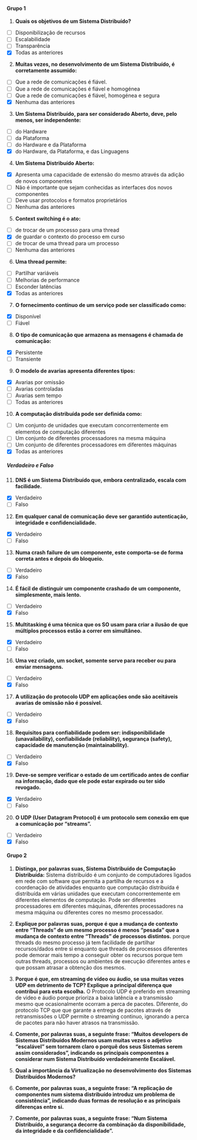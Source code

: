 #### Grupo 1

1. **Quais os objetivos de um Sistema Distribuído?**
- [ ] Disponibilização de recursos
- [ ] Escalabilidade
- [ ] Transparência 
- [x] Todas as anteriores
2. **Muitas vezes, no desenvolvimento de um Sistema Distribuído, é corretamente assumido:**
- [ ] Que a rede de comunicações é fiável.
- [ ] Que a rede de comunicações é fiável e homogénea
- [ ] Que a rede de comunicações é fiável, homogénea e segura
- [x] Nenhuma das anteriores
3. **Um Sistema Distribuído, para ser considerado Aberto, deve, pelo menos, ser independente:**
- [ ] do Hardware
- [ ] da Plataforma
- [ ] do Hardware e da Plataforma
- [x] do Hardware, da Plataforma, e das Linguagens
4. **Um Sistema Distribuído Aberto:**
- [x] Apresenta uma capacidade de extensão do mesmo através da adição de novos componentes
- [ ] Não é importante que sejam conhecidas as interfaces dos novos componentes
- [ ] Deve usar protocolos e formatos proprietários
- [ ] Nenhuma das anteriores
5. **Context switching é o ato:**
- [ ] de trocar de um processo para uma thread 
- [x] de guardar o contexto do processo em curso 
- [ ] de trocar de uma thread para um processo
- [ ] Nenhuma das anteriores
6. **Uma thread permite:**
- [ ] Partilhar variáveis
- [ ] Melhorias de performance 
- [ ] Esconder latências 
- [x] Todas as anteriores
7. **O fornecimento contínuo de um serviço pode ser classificado como:**
- [x] Disponível
- [ ] Fiável
8. **O tipo de comunicação que armazena as mensagens é chamada de comunicação:**
- [x] Persistente
- [ ] Transiente
9. **O modelo de avarias apresenta diferentes tipos:**
- [x] Avarias por omissão
- [ ] Avarias controladas
- [ ] Avarias sem tempo
- [ ] Todas as anteriores
10. **A computação distribuída pode ser definida como:**
- [ ] Um conjunto de unidades que executam concorrentemente em elementos de computação diferentes 
- [ ] Um conjunto de diferentes processadores na mesma máquina 
- [ ] Um conjunto de diferentes processadores em diferentes máquinas 
- [x] Todas as anteriores
##### Verdadeiro e Falso
11. **DNS é um Sistema Distribuído que, embora centralizado, escala com facilidade.**
- [x] Verdadeiro
- [ ] Falso
12. **Em qualquer canal de comunicação deve ser garantido autenticação, integridade e confidencialidade.**
- [x] Verdadeiro
- [ ] Falso
13. **Numa crash failure de um componente, este comporta-se de forma correta antes e depois do bloqueio.**
- [ ] Verdadeiro
- [x] Falso
14. **É fácil de distinguir um componente crashado de um componente, simplesmente, mais lento.**
- [ ] Verdadeiro
- [x] Falso
15. **Multitasking é uma técnica que os SO usam para criar a ilusão de que múltiplos processos estão a correr em simultâneo.**
- [x] Verdadeiro
- [ ] Falso
16. **Uma vez criado, um socket, somente serve para receber ou para enviar mensagens.**
- [ ] Verdadeiro
- [x] Falso
17. **A utilização do protocolo UDP em aplicações onde são aceitáveis avarias de omissão não é possível.**
- [ ] Verdadeiro
- [x] Falso
18. **Requisitos para confiabilidade podem ser: indisponibilidade (unavailability), confiabilidade (reliability), segurança (safety), capacidade de manutenção (maintainability).**
- [ ] Verdadeiro
- [x] Falso
19. **Deve-se sempre verificar o estado de um certificado antes de confiar na informação, dado que ele pode estar expirado ou ter sido revogado.**
- [x] Verdadeiro
- [ ] Falso
20. **O UDP (User Datagram Protocol) é um protocolo sem conexão em que a comunicação por “streams”.**
- [ ] Verdadeiro
- [x] Falso
#### Grupo 2

1. **Distinga, por palavras suas, Sistema Distribuído de Computação Distribuída:**
Sistema distribuído é um conjunto de computadores ligados em rede com software que permita a partilha de recursos e a coordenação de atividades enquanto que computação distribuída é distribuída em várias unidades que executam concorrentemente em diferentes elementos de computação. Pode ser diferentes processadores em diferentes máquinas, diferentes processadores na mesma máquina ou diferentes cores no mesmo processador.

2. **Explique por palavras suas, porque é que a mudança de contexto entre “Threads” de um mesmo processo é menos “pesada” que a mudança de contexto entre “Threads” de processos distintos.**
porque threads do mesmo processo já tem facilidade de partilhar recursos/dados entre si enquanto que threads de processos diferentes pode demorar mais tempo a conseguir obter os recursos porque tem outras threads, processos ou ambientes de execução diferentes antes e que possam atrasar a obtenção dos mesmos.

3. **Porque é que, em streaming de vídeo ou áudio, se usa muitas vezes UDP em detrimento de TCP? Explique a principal diferença que contribui para esta escolha.**
O Protocolo UDP é preferido em streaming de video e áudio porque prioriza a baixa latência e a transmissão mesmo que ocasionalmente ocorram a perca de pacotes. Diferente, do protocolo TCP que que garante a entrega de pacotes através de retransmissões o UDP permite o streaming continuo, ignorando a perca de pacotes para não haver atrasos na transmissão.

4. **Comente, por palavras suas, a seguinte frase: “Muitos developers de Sistemas Distribuídos Modernos usam muitas vezes o adjetivo “escalável” sem tornarem claro o porquê dos seus Sistemas serem assim considerados”, indicando os principais componentes a considerar num Sistema Distribuído verdadeiramente Escalável.**


5. **Qual a importância da Virtualização no desenvolvimento dos Sistemas Distribuídos Modernos?**
 
 
6. **Comente, por palavras suas, a seguinte frase: “A replicação de componentes num sistema distribuído introduz um problema de consistência”, indicando duas formas de resolução e as principais diferenças entre si.**


7. **Comente, por palavras suas, a seguinte frase: “Num Sistema Distribuído, a segurança decorre da combinação da disponibilidade, da integridade e da confidencialidade”.**

